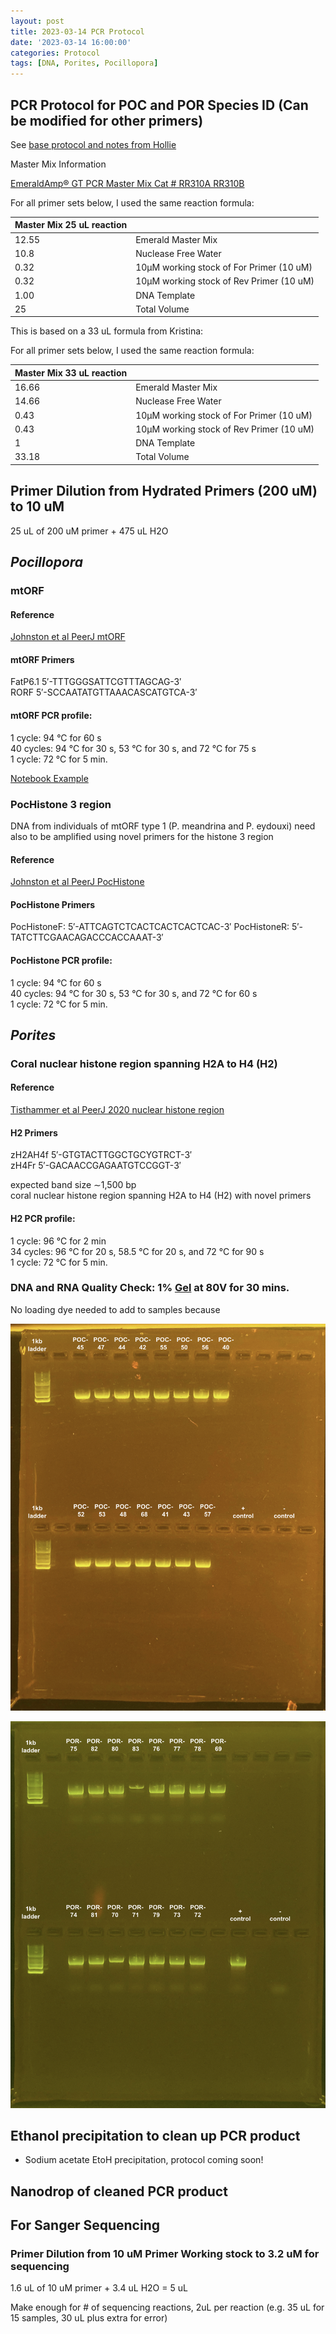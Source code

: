 ```yaml
---
layout: post
title: 2023-03-14 PCR Protocol
date: '2023-03-14 16:00:00'
categories: Protocol
tags: [DNA, Porites, Pocillopora]
---
```


## PCR Protocol for POC and POR Species ID (Can be modified for other primers)

See [base protocol and notes from Hollie](https://github.com/zdellaert/ZD_Putnam_Lab_Notebook/blob/master/protocols/SpeciesID-via-PCR-Sanger-Sequencing.md)

Master Mix Information

[EmeraldAmp® GT PCR Master Mix Cat # RR310A RR310B](https://www.takarabio.com/documents/User%20Manual/RR310A_DS.v1902Da-a_116982.pdf)


For all primer sets below, I used the same reaction formula:

| Master Mix 25 uL reaction |                                   |
|---------------------------|-----------------------------------|
| 12.55                     | Emerald Master Mix                |
| 10.8                      | Nuclease Free Water               |
| 0.32                      | 10µM working stock of For Primer (10 uM) |
| 0.32                      | 10µM working stock of Rev Primer (10 uM) |
| 1.00                      | DNA Template                      |
| 25                        | Total Volume                      |

This is based on a 33 uL formula from Kristina:

For all primer sets below, I used the same reaction formula:

| Master Mix 33 uL reaction |                                   |
|---------------------------|-----------------------------------|
| 16.66                     | Emerald Master Mix                |
| 14.66                     | Nuclease Free Water               |
| 0.43                      | 10µM working stock of For Primer (10 uM) |
| 0.43                      | 10µM working stock of Rev Primer (10 uM) |
| 1                         | DNA Template                      |
| 33.18                     | Total Volume                      |

## Primer Dilution from Hydrated Primers (200 uM) to 10 uM

25 uL of 200 uM primer + 475 uL H2O

## _Pocillopora_

### mtORF

#### Reference
[Johnston et al PeerJ mtORF](https://peerj.com/articles/4355/)

#### mtORF Primers 
FatP6.1 5′-TTTGGGSATTCGTTTAGCAG-3′    
RORF 5′-SCCAATATGTTAAACASCATGTCA-3′

#### mtORF PCR profile:  
1 cycle: 94 °C for 60 s   
40 cycles: 94 °C for 30 s, 53 °C for 30 s, and 72 °C for 75 s   
1 cycle: 72 °C for 5 min.  

[Notebook Example](https://meschedl.github.io/MESPutnam_Open_Lab_Notebook/mtORF-protocol/)

### PocHistone 3 region

DNA from individuals of mtORF type 1 (P. meandrina and P. eydouxi) need also to be amplified using novel primers for the histone 3 region 

#### Reference
[Johnston et al PeerJ PocHistone](https://peerj.com/articles/4355/)

#### PocHistone Primers
PocHistoneF: 5′-ATTCAGTCTCACTCACTCACTCAC-3′ 
PocHistoneR: 5′-TATCTTCGAACAGACCCACCAAAT-3′

#### PocHistone PCR profile:  
1 cycle: 94 °C for 60 s   
40 cycles: 94 °C for 30 s, 53 °C for 30 s, and 72 °C for 60 s   
1 cycle: 72 °C for 5 min.

## _Porites_

### Coral nuclear histone region spanning H2A to H4 (H2)

#### Reference
[Tisthammer et al PeerJ 2020 nuclear histone region](https://peerj.com/articles/8550/)

#### H2 Primers
zH2AH4f 5′-GTGTACTTGGCTGCYGTRCT-3′    
zH4Fr 5′-GACAACCGAGAATGTCCGGT-3′

expected band size ∼1,500 bp   
coral nuclear histone region spanning H2A to H4 (H2) with novel primers 

#### H2 PCR profile:  
1 cycle: 96 °C for 2 min   
34 cycles: 96 °C for 20 s, 58.5 °C for 20 s, and 72 °C for 90 s   
1 cycle: 72 °C for 5 min.    


### DNA and RNA Quality Check: 1% [Gel](https://zdellaert.github.io/ZD_Putnam_Lab_Notebook/Gel-Protocol/) at 80V for 30 mins.

No loading dye needed to add to samples because

![2023-03-14-gel.JPG](https://github.com/zdellaert/ZD_Putnam_Lab_Notebook/blob/master/images/gels/2023-03-14-gel.JPG?raw=true)


![2023-03-15-gel.JPG](https://github.com/zdellaert/ZD_Putnam_Lab_Notebook/blob/master/images/gels/2023-03-15-gel.JPG?raw=true)


## Ethanol precipitation to clean up PCR product

- Sodium acetate EtoH precipitation, protocol coming soon!


## Nanodrop of cleaned PCR product


## For Sanger Sequencing

### Primer Dilution from 10 uM Primer Working stock to 3.2 uM for sequencing

1.6 uL of 10 uM primer + 3.4 uL H2O = 5 uL

Make enough for # of sequencing reactions, 2uL per reaction (e.g. 35 uL for 15 samples, 30 uL plus extra for error)